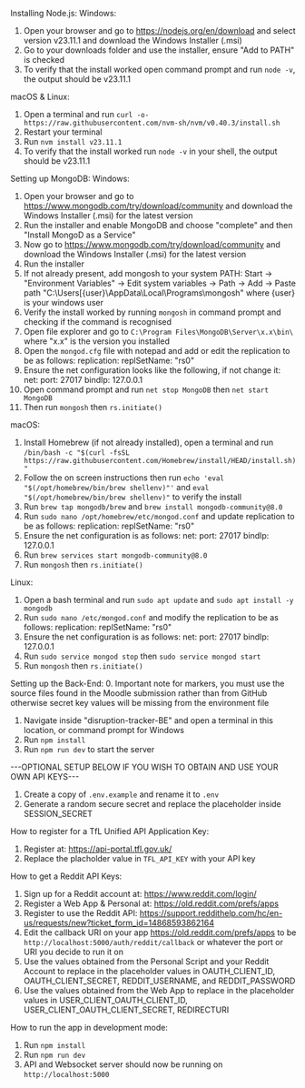 Installing Node.js:
Windows:

1. Open your browser and go to https://nodejs.org/en/download and select version v23.11.1 and download the Windows Installer (.msi)
2. Go to your downloads folder and use the installer, ensure "Add to PATH" is checked
3. To verify that the install worked open command prompt and run `node -v`, the output should be v23.11.1

macOS & Linux:

1. Open a terminal and run `curl -o- https://raw.githubusercontent.com/nvm-sh/nvm/v0.40.3/install.sh`
2. Restart your terminal
3. Run `nvm install v23.11.1`
4. To verify that the install worked run `node -v` in your shell, the output should be v23.11.1

Setting up MongoDB:
Windows:

1. Open your browser and go to https://www.mongodb.com/try/download/community and download the Windows Installer (.msi) for the latest version
2. Run the installer and enable MongoDB and choose "complete" and then "Install MongoD as a Service"
3. Now go to https://www.mongodb.com/try/download/community and download the Windows Installer (.msi) for the latest version
4. Run the installer
5. If not already present, add mongosh to your system PATH: Start -> "Environment Variables" -> Edit system variables -> Path -> Add -> Paste path "C:\Users\[{user}\AppData\Local\Programs\mongosh\" where {user} is your windows user
6. Verify the install worked by running `mongosh` in command prompt and checking if the command is recognised
7. Open file explorer and go to `C:\Program Files\MongoDB\Server\x.x\bin\` where "x.x" is the version you installed
8. Open the `mongod.cfg` file with notepad and add or edit the replication to be as follows:
   replication:
   replSetName: "rs0"
9. Ensure the net configuration looks like the following, if not change it:
   net:
   port: 27017
   bindIp: 127.0.0.1
10. Open command prompt and run `net stop MongoDB` then `net start MongoDB`
11. Then run `mongosh` then `rs.initiate()`

macOS:

1. Install Homebrew (if not already installed), open a terminal and run `/bin/bash -c "$(curl -fsSL https://raw.githubusercontent.com/Homebrew/install/HEAD/install.sh)"`
2. Follow the on screen instructions then run `echo 'eval "$(/opt/homebrew/bin/brew shellenv)"'` and `eval "$(/opt/homebrew/bin/brew shellenv)"` to verify the install
3. Run `brew tap mongodb/brew` and `brew install mongodb-community@8.0`
4. Run `sudo nano /opt/homebrew/etc/mongod.conf` and update replication to be as follows:
   replication:
   replSetName: "rs0"
5. Ensure the net configuration is as follows:
   net:
   port: 27017
   bindIp: 127.0.0.1
6. Run `brew services start mongodb-community@8.0`
7. Run `mongosh` then `rs.initiate()`

Linux:

1. Open a bash terminal and run `sudo apt update` and `sudo apt install -y mongodb`
2. Run `sudo nano /etc/mongod.conf` and modify the replication to be as follows:
   replication:
   replSetName: "rs0"
3. Ensure the net configuration is as follows:
   net:
   port: 27017
   bindIp: 127.0.0.1
4. Run `sudo service mongod stop` then `sudo service mongod start`
5. Run `mongosh` then `rs.initiate()`

Setting up the Back-End: 0. Important note for markers, you must use the source files found in the Moodle submission rather than from GitHub otherwise secret key values will be missing from the environment file

1. Navigate inside "disruption-tracker-BE" and open a terminal in this location, or command prompt for Windows
2. Run `npm install`
3. Run `npm run dev` to start the server

---OPTIONAL SETUP BELOW IF YOU WISH TO OBTAIN AND USE YOUR OWN API KEYS---

1. Create a copy of `.env.example` and rename it to `.env`
2. Generate a random secure secret and replace the placeholder inside SESSION_SECRET

How to register for a TfL Unified API Application Key:

1. Register at: https://api-portal.tfl.gov.uk/
2. Replace the placholder value in `TFL_API_KEY` with your API key

How to get a Reddit API Keys:

1. Sign up for a Reddit account at: https://www.reddit.com/login/
2. Register a Web App & Personal at: https://old.reddit.com/prefs/apps
3. Register to use the Reddit API: https://support.reddithelp.com/hc/en-us/requests/new?ticket_form_id=14868593862164
4. Edit the callback URI on your app https://old.reddit.com/prefs/apps to be `http://localhost:5000/auth/reddit/callback` or whatever the port or URI you decide to run it on
5. Use the values obtained from the Personal Script and your Reddit Account to replace in the placeholder values in OAUTH_CLIENT_ID, OAUTH_CLIENT_SECRET, REDDIT_USERNAME, and REDDIT_PASSWORD
6. Use the values obtained from the Web App to replace in the placeholder values in USER_CLIENT_OAUTH_CLIENT_ID, USER_CLIENT_OAUTH_CLIENT_SECRET, REDIRECTURI

How to run the app in development mode:

1. Run `npm install`
2. Run `npm run dev`
3. API and Websocket server should now be running on `http://localhost:5000`
